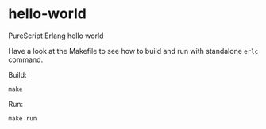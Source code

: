 # hello-world
PureScript Erlang hello world

Have a look at the Makefile to see how to build and run with standalone `erlc` command.

Build:
```shell
make
```

Run:
```shell
make run
```
